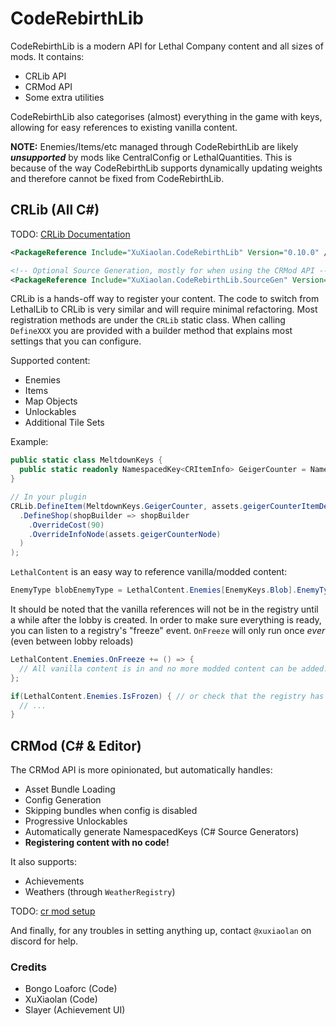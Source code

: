 # CodeRebirthLib
CodeRebirthLib is a modern API for Lethal Company content and all sizes of mods. It contains:
- CRLib API
- CRMod API
- Some extra utilities

CodeRebirthLib also categorises (almost) everything in the game with keys, allowing for easy references to existing vanilla content.

**NOTE:** Enemies/Items/etc managed through CodeRebirthLib are likely **_unsupported_** by mods like CentralConfig or LethalQuantities.
This is because of the way CodeRebirthLib supports dynamically updating weights and therefore cannot be fixed from CodeRebirthLib.

## CRLib (All C#)
TODO: [CRLib Documentation](wiki)

```xml
<PackageReference Include="XuXiaolan.CodeRebirthLib" Version="0.10.0" />

<!-- Optional Source Generation, mostly for when using the CRMod API -->
<PackageReference Include="XuXiaolan.CodeRebirthLib.SourceGen" Version="0.10.0" />
```

CRLib is a hands-off way to register your content. The code to switch from LethalLib to CRLib is very similar and will require minimal refactoring.
Most registration methods are under the `CRLib` static class. When calling `DefineXXX` you are provided with a builder method that
explains most settings that you can configure.

Supported content:
- Enemies
- Items
- Map Objects
- Unlockables
- Additional Tile Sets

Example:
```csharp
public static class MeltdownKeys {
  public static readonly NamespacedKey<CRItemInfo> GeigerCounter = NamespacedKey<CRItemInfo>.From("facility_meltdown", "geiger_counter");
}

// In your plugin
CRLib.DefineItem(MeltdownKeys.GeigerCounter, assets.geigerCounterItemDef, builder => builder
  .DefineShop(shopBuilder => shopBuilder
    .OverrideCost(90)
    .OverrideInfoNode(assets.geigerCounterNode)
  )
);
```

`LethalContent` is an easy way to reference vanilla/modded content:
```csharp
EnemyType blobEnemyType = LethalContent.Enemies[EnemyKeys.Blob].EnemyType;
```

It should be noted that the vanilla references will not be in the registry until a while after the lobby is created. 
In order to make sure everything is ready, you can listen to a registry's "freeze" event.
`OnFreeze` will only run once *ever* (even between lobby reloads)
```csharp
LethalContent.Enemies.OnFreeze += () => {
  // All vanilla content is in and no more modded content can be added.
};

if(LethalContent.Enemies.IsFrozen) { // or check that the registry has already been frozen
  // ...
}
```

## CRMod (C# & Editor)
The CRMod API is more opinionated, but automatically handles:
- Asset Bundle Loading
- Config Generation
- Skipping bundles when config is disabled
- Progressive Unlockables
- Automatically generate NamespacedKeys (C# Source Generators)
- **Registering content with no code!**

It also supports:
- Achievements
- Weathers (through `WeatherRegistry`)

TODO: [cr mod setup](wiki)

And finally, for any troubles in setting anything up, contact `@xuxiaolan` on discord for help.

### Credits

- Bongo Loaforc (Code)
- XuXiaolan (Code)
- Slayer (Achievement UI)
